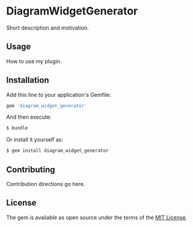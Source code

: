 # DiagramWidgetGenerator
Short description and motivation.

## Usage
How to use my plugin.

## Installation
Add this line to your application's Gemfile:

```ruby
gem 'diagram_widget_generator'
```

And then execute:
```bash
$ bundle
```

Or install it yourself as:
```bash
$ gem install diagram_widget_generator
```

## Contributing
Contribution directions go here.

## License
The gem is available as open source under the terms of the [MIT License](https://opensource.org/licenses/MIT).
